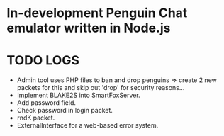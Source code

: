 # In-development Penguin Chat emulator written in Node.js

# TODO LOGS

* Admin tool uses PHP files to ban and drop penguins => create 2 new packets for this and skip out 'drop' for security reasons...
* Implement BLAKE2S into SmartFoxServer.
* Add password field.
* Check password in login packet.
* rndK packet.
* ExternalInterface for a web-based error system.
